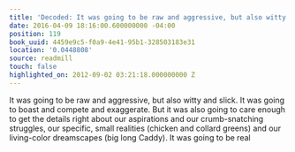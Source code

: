 ```yaml
---
title: 'Decoded: It was going to be raw and aggressive, but also witty and sl…'
date: 2016-04-09 18:16:00.600000000 -04:00
position: 119
book_uuid: 4459e9c5-f0a9-4e41-95b1-328503183e31
location: '0.0448808'
source: readmill
touch: false
highlighted_on: 2012-09-02 03:21:18.000000000 Z
---
```


It was going to be raw and aggressive, but also witty and slick. It was going to boast and compete and exaggerate. But it was also going to care enough to get the details right about our aspirations and our crumb-snatching struggles, our specific, small realities (chicken and collard greens) and our living-color dreamscapes (big long Caddy). It was going to be real
